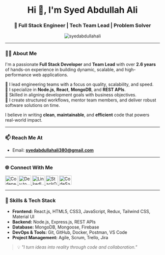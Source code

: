 <h1 align="center">Hi 👋, I'm Syed Abdullah Ali</h1>
<h3 align="center">🚀 Full Stack Engineer | Tech Team Lead | Problem Solver</h3>

<p align="center">
  <img src="https://komarev.com/ghpvc/?username=syedabdullahali&label=Profile%20views&color=0e75b6&style=flat" alt="syedabdullahali" />
</p>

---

### 👨‍💻 About Me

I'm a passionate **Full Stack Developer** and **Team Lead** with over **2.6 years** of hands-on experience in building dynamic, scalable, and high-performance web applications. 

🔹 I lead engineering teams with a focus on quality, scalability, and speed.  
🔹 I specialize in **Node.js**, **React**, **MongoDB**, and **REST APIs**.  
🔹 Skilled in aligning development goals with business objectives.  
🔹 I create structured workflows, mentor team members, and deliver robust software solutions on time.

I believe in writing **clean**, **maintainable**, and **efficient** code that powers real-world impact.

---

### 📫 Reach Me At
- Email: **syedabdullahali380@gmail.com**

---

### 🌐 Connect With Me

<p align="left">
  <a href="https://codepen.io/@syedabdullahali" target="_blank">
    <img src="https://raw.githubusercontent.com/rahuldkjain/github-profile-readme-generator/master/src/images/icons/Social/codepen.svg" alt="Codepen" height="30" width="40" />
  </a>
  <a href="https://dev.to/syedabdullahali" target="_blank">
    <img src="https://raw.githubusercontent.com/rahuldkjain/github-profile-readme-generator/master/src/images/icons/Social/devto.svg" alt="Dev.to" height="30" width="40" />
  </a>
  <a href="https://linkedin.com/in/syed-abdullah-ali-7915b3222" target="_blank">
    <img src="https://raw.githubusercontent.com/rahuldkjain/github-profile-readme-generator/master/src/images/icons/Social/linked-in-alt.svg" alt="LinkedIn" height="30" width="40" />
  </a>
  <a href="https://stackoverflow.com/users/18455119" target="_blank">
    <img src="https://raw.githubusercontent.com/rahuldkjain/github-profile-readme-generator/master/src/images/icons/Social/stack-overflow.svg" alt="StackOverflow" height="30" width="40" />
  </a>
  <a href="https://codesandbox.io/u/syedabdullahali380" target="_blank">
    <img src="https://raw.githubusercontent.com/rahuldkjain/github-profile-readme-generator/master/src/images/icons/Social/codesandbox.svg" alt="CodeSandbox" height="30" width="40" />
  </a>
</p>

---

### 🧠 Skills & Tech Stack

- **Frontend:** React.js, HTML5, CSS3, JavaScript, Redux, Tailwind CSS, Material UI  
- **Backend:** Node.js, Express.js, REST APIs  
- **Database:** MongoDB, Mongoose, Firebase  
- **DevOps & Tools:** Git, GitHub, Docker, Postman, VS Code  
- **Project Management:** Agile, Scrum, Trello, Jira  



> 💡 *"I turn ideas into reality through code and collaboration."*

